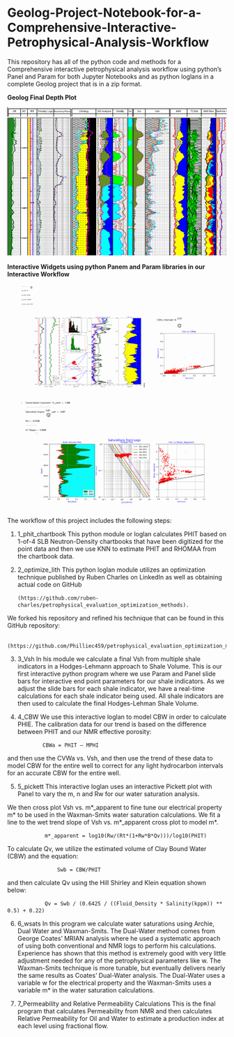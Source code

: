 # Geolog-Project-Notebook-for-a-Comprehensive-Interactive-Petrophysical-Analysis-Workflow
This repository has all of the python code and methods for a Comprehensive interactive petrophysical analysis workflow using python’s Panel and Param for both Jupyter Notebooks and as python loglans in a complete Geolog project that is in a zip format. 

**Geolog Final Depth Plot**

![cbw_vsh](geolog.png)

**Interactive Widgets using python Panem and Param libraries in our Interactive Workflow**

![cbw_vsh](Shaley_Sand.gif)


The workflow of this project includes the following steps:

1)	1_phit_chartbook
This python module or loglan calculates PHIT based on 1-of-4 SLB Neutron-Density chartbooks that have been digitized for the point data and then we use KNN to estimate PHIT and RHOMAA from the chartbook data. 

2)	2_optimize_lith
This python loglan module utilizes an optimization technique published by Ruben Charles on LinkedIn as well as obtaining actual code on GitHub

        (https://github.com/ruben-charles/petrophysical_evaluation_optimization_methods). 

We forked his repository and refined his technique that can be found in this GitHub repository: 

        (https://github.com/Philliec459/petrophysical_evaluation_optimization_methods). 

3)	3_Vsh
In his module we calculate a final Vsh from multiple shale indicators in a Hodges-Lehmann approach to Shale Volume. This is our first interactive python program where we use Param and Panel slide bars for interactive end point parameters for our shale indicators. As we adjust the slide bars for each shale indicator, we have a real-time calculations for each shale indicator being used. All shale indicators are then used to calculate the final Hodges-Lehman Shale Volume.  

4)	4_CBW
We use this interactive loglan to model CBW in order to calculate PHIE. The calibration data for our trend is based on the difference between  PHIT and our NMR effective porosity: 

                CBWa = PHIT – MPHI 

and then use the CVWa vs. Vsh, and then use the trend of these data to model CBW for the entire well to correct for any light hydrocarbon intervals for an accurate CBW for the entire well.

5)	5_pickett
This interactive loglan uses an interactive Pickett plot with Panel to vary the m, n and Rw for our water saturation analysis. 

We then cross plot Vsh vs. m*_apparent to fine tune our electrical property m* to be used in the Waxman-Smits water saturation calculations. We fit a line to the wet trend slope of Vsh vs. m*_apparent cross plot to model m*.

                m*_apparent = log10(Rw/(Rt*(1+Rw*B*Qv)))/log10(PHIT)

To calculate Qv, we utilize the estimated volume of Clay Bound Water (CBW) and the equation:

        			Swb = CBW/PHIT

and then calculate Qv using the Hill Shirley and Klein equation shown below:

        		Qv = Swb / (0.6425 / ((Fluid_Density * Salinity(kppm)) ** 0.5) + 0.22)


6)	6_wsats
In this program we calculate water saturations using Archie, Dual Water and Waxman-Smits. The Dual-Water method comes from George Coates’ MRIAN analysis where he used a systematic approach of using both conventional and NMR logs to perform his calculations. Experience has shown that this method is extremely good with very little adjustment needed for any of the petrophysical parameters like w. The Waxman-Smits technique is more tunable, but eventually delivers nearly the same results as Coates’ Dual-Water analysis. The Dual-Water uses a variable w for the electrical property and the Waxman-Smits uses a variable m* in the water saturation calculations. 


7)	7_Permeability and Relative Permeability Calculations 
This is the final program that calculates Permeability from NMR and then calculates Relative Permeability for Oil and Water to estimate a production index at each level using fractional flow. 


